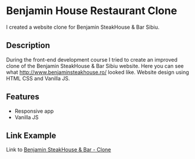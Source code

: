 # Benjamin House Restaurant Clone

I created a website clone for Benjamin SteakHouse & Bar Sibiu.

## Description

During the front-end development course I tried to create an improved clone of the Benjamin SteakHouse & Bar Sibiu website.
Here you can see what http://www.benjaminsteakhouse.ro/ looked like. Website design using HTML CSS and Vanilla JS.

## Features

- Responsive app
- Vanilla JS

## Link Example

Link to [Benjamin SteakHouse & Bar - Clone ](https://benjamin-clone.netlify.app/)
